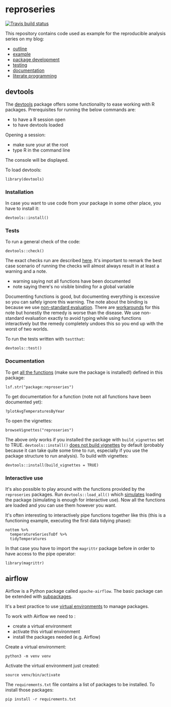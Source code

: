 # reproseries

<!-- badges: start -->
  [![Travis build status](https://travis-ci.org/IsaacVerm/reproseries.svg?branch=master)](https://travis-ci.org/IsaacVerm/reproseries)
  <!-- badges: end -->

This repository contains code used as example for the reproducible analysis series on my blog:

- [outline](https://isaacverm.github.io/posts/reproducible-analysis-outline/)
- [example](https://isaacverm.github.io/posts/reproducible-analysis-example/)
- [package development](https://isaacverm.github.io/posts/reproducible-analysis-package-dev/)
- [testing](https://isaacverm.github.io/posts/reproducible-analysis-testing/)
- [documentation](https://isaacverm.github.io/posts/reproducible-analysis-documentation/)
- [literate programming](https://isaacverm.github.io/posts/reproducible-analysis-literate-programming/)

## devtools

The [devtools](https://github.com/rstudio/cheatsheets/raw/master/package-development.pdf) package offers some functionality to ease working with R packages. Prerequisites for running the below commands are:

- to have a R session open
- to have devtools loaded

Opening a session:

- make sure your at the root
- type R in the command line

The console will be displayed.

To load devtools:

```
library(devtools)
```

### Installation

In case you want to use code from your package in some other place, you have to install it:

```
devtools::install()
```

### Tests

To run a general check of the code:

```
devtools::check()
```

The exact checks run are described [here](http://r-pkgs.had.co.nz/check.html). It's important to remark the best case scenario of running the checks will almost always result in at least a warning and a note.

- warning saying not all functions have been documented
- note saying there's no visible binding for a global variable

Documenting functions is good, but documenting everything is excessive so you can safely ignore this warning. The note about the binding is because we use [non-standard evaluation](http://adv-r.had.co.nz/Computing-on-the-language.html). There are [workarounds](https://www.r-bloggers.com/no-visible-binding-for-global-variable/) for this note but honestly the remedy is worse than the disease. We use non-standard evaluation exactly to avoid typing while using functions interactively but the remedy completely undoes this so you end up with the worst of two worlds.

To run the tests written with `testthat`:

```
devtools::test()
```

### Documentation

To get [all the functions](https://stackoverflow.com/questions/30392542/is-there-a-command-in-r-to-view-all-the-functions-present-in-a-package) (make sure the package is installed!) defined in this package:

```
lsf.str("package:reproseries")
```

To get documentation for a function (note not all functions have been documented yet):

```
?plotAvgTemperaturesByYear
```

To open the vignettes:

```
browseVignettes("reproseries")
```

The above only works if you installed the package with `build_vignettes` set to TRUE. `devtools::install()` [does not build vignettes](https://stackoverflow.com/questions/33614660/knitr-rmd-vignettes-do-not-appear-with-vignette) by default (probably because it can take quite some time to run, especially if you use the package structure to run analysis). To build with vignettes:

```
devtools::install(build_vignettes = TRUE)
```

### Interactive use

It's also possible to play around with the functions provided by the `reproseries` packages. Run `devtools::load_all()` which [simulates](https://www.r-project.org/nosvn/pandoc/devtools.html) loading the package (simulating is enough for interactive use). Now all the functions are loaded and you can use them however you want.

It's often interesting to interactively pipe functions together like this (this is a functioning example, executing the first data tidying phase):

```
nottem %>%
  temperatureSeriesToDf %>%
  tidyTemperatures
```

In that case you have to import the `magrittr` package before in order to have access to the pipe operator:

```
library(magrittr)
```

## airflow

Airflow is a Python package called `apache-airflow`. The basic package can be extended with [subpackages](https://airflow.apache.org/docs/stable/installation.html).

It's a best practice to use [virtual environments](https://docs.python.org/3/tutorial/venv.html) to manage packages.

To work with Airflow we need to :

- create a virtual environment
- activate this virtual environment
- install the packages needed (e.g. Airflow)

Create a virtual environment:

```
python3 -m venv venv
```

Activate the virtual environment just created:

```
source venv/bin/activate
```

The `requirements.txt` file contains a list of packages to be installed. To install those packages:

```
pip install -r requirements.txt
```